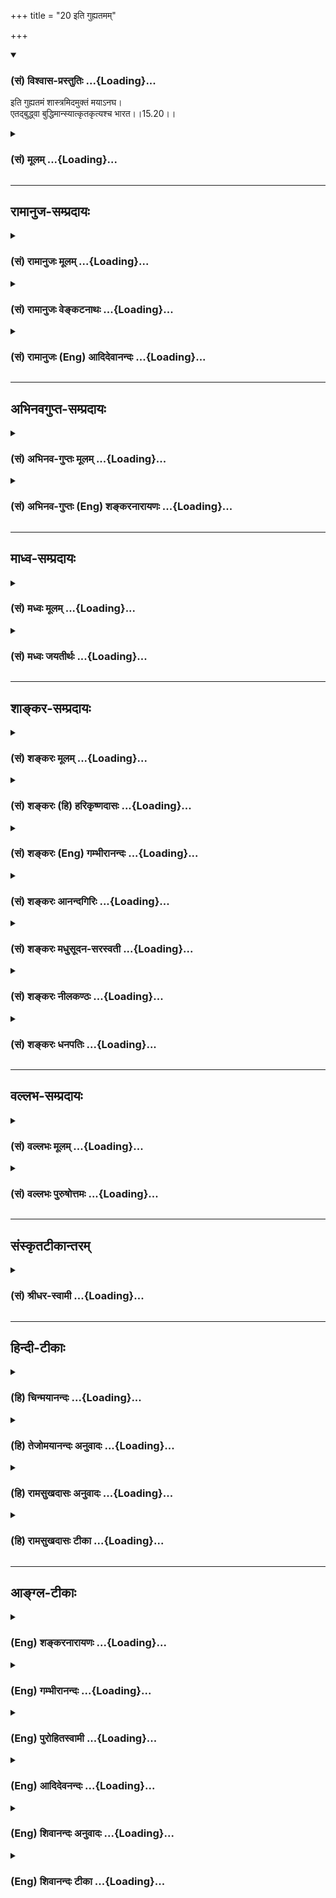 +++
title = "20 इति गुह्यतमम्"

+++
<div class="js_include" newlevelforh1="3" title="(सं) विश्वास-प्रस्तुतिः" unfilled url="/purANam/mahAbhAratam/06-bhIShma-parva/02-bhagavad-gItA-parva/saMskRtam/vishvAsa-prastutiH/15_puruShottama-yogaH/20_iti_guhyatamam.md">
<details open><summary><h3>(सं) विश्वास-प्रस्तुतिः ...{Loading}...</h3></summary>

इति गुह्यतमं शास्त्रमिदमुक्तं मयाऽनघ।  
एतद्बुद्ध्वा बुद्धिमान्स्यात्कृतकृत्यश्च भारत।।15.20।।
</details>
</div>
<div class="js_include collapsed" newlevelforh1="3" title="(सं) मूलम्" unfilled url="/purANam/mahAbhAratam/06-bhIShma-parva/02-bhagavad-gItA-parva/saMskRtam/mUlam/15_puruShottama-yogaH/20_iti_guhyatamam.md">
<details><summary><h3>(सं) मूलम् ...{Loading}...</h3></summary>

इति गुह्यतमं शास्त्रमिदमुक्तं मयाऽनघ।  
एतद्बुद्ध्वा बुद्धिमान्स्यात्कृतकृत्यश्च भारत।।15.20।।
</details>
</div>


_________________
## रामानुज-सम्प्रदायः
<div class="js_include collapsed" newlevelforh1="3" title="(सं) रामानुजः मूलम्" unfilled url="/purANam/mahAbhAratam/06-bhIShma-parva/02-bhagavad-gItA-parva/saMskRtam/rAmAnujaH/mUlam/15_puruShottama-yogaH/20_iti_guhyatamam.md">
<details><summary><h3>(सं) रामानुजः मूलम् ...{Loading}...</h3></summary>

।।15.20।। इत्थं मम पुरुषोत्तमत्वप्रतिपादनं सर्वेषां गुह्यानां **गुह्यतमम्
इदं शास्त्रं** त्वम् **अनघतया** योग्यतम इति कृत्वा **मया** तव **उक्तम्।
एतद् बुद्ध्वा बुद्धिमान् स्यात् कृतकृत्यः च** मां प्रेप्सुना उपादेया या
बुद्धिः सा सर्वा उपात्ता स्यात्। यत् च तेन कर्तव्यम्; तत् च सर्वं कृतं
स्याद् इत्यर्थः। अनेन श्लोकेन अनन्तरोक्तं पुरुषोत्तमविषयं ज्ञानं
शास्त्रजन्यम् एव एतत् सर्वं करोति न तु साक्षात्काररूपम् इति उच्यते।

</details>
</div>
<div class="js_include collapsed" newlevelforh1="3" title="(सं) रामानुजः वेङ्कटनाथः" unfilled url="/purANam/mahAbhAratam/06-bhIShma-parva/02-bhagavad-gItA-parva/saMskRtam/rAmAnujaH/venkaTanAthaH/15_puruShottama-yogaH/20_iti_guhyatamam.md">
<details><summary><h3>(सं) रामानुजः वेङ्कटनाथः ...{Loading}...</h3></summary>

\[15.20\] इत्यनन्तरेण पौनरुक्त्यात् अतो निरर्थकमिदमित्यत्राह --
सर्वैर्मद्विषयैरिति।  
  
।।15.20।। यदि पुरुषोत्तमत्ववेदनमात्रेण भगवतः सर्वविधा प्रीतिर्जायते;
तर्हि भजनाद्यनुष्ठानविधिवैयर्थ्यम् तत्राह -- इत्येतदिति। सर्वासां
प्रतीतीनामेतदेव हि मूलकारणम्। फलसाम्याद्वा सर्वस्य
विदितत्वकृतकृत्यत्ववचनमिति भावः। इत्येतदित्यादिकमुत्तरश्लोकावतारिका वा।
रहस्यतया गोपनीयमत्वं पारमार्थिकत्वं फलप्रकर्षं च व्यञ्जयन्निगमयति -- इति
गुह्यतममिति श्लोकेन। एतदेव गीताशास्त्रनिगमनमिति वदतां प्रतिक्षेपायाह --
पुरुषोत्तमत्वप्रतिपादनमिति। पञ्चदशेऽध्याय इत्यर्थः। अनघ इति
सम्बुद्धिरधिकारिसूचनार्थेत्याह -- अनघतया योग्यतम इति कृत्वेति। एवं
भारतसम्बुद्धिरपि जन्मतोऽधिकारित्वसूचनार्थम्। इदमिति -- अस्यवक्ता श्रोता च
दुर्लभः इत्यभिप्रायः। इदं शास्त्रान्तरेभ्य उत्कृष्टतममिति वा। उक्तं
चाभियुक्तैःयस्मिन् प्रसादसुमुखे कवयोऽपि ते ते शास्त्राण्यशासुरिह
तन्महिमाश्रयाणि। कृष्णेन तेन यदिह स्वयमेव गीतं शास्त्रस्य तस्य सदृशं
किमिहास्ति शास्त्रम् इति। मया वक्तव्यतत्त्ववेदिना; त्वदधिकारवेदिना; तव
सख्या चेत्यर्थः। प्रागुक्तशास्त्रानुवादताभ्रमव्युदासायाहतवोक्तमिति। सा
विद्या या विमुक्तयेविद्याऽन्या शिल्पनैपुणम्
\[वि.पु.1।19।41\]तज्ज्ञानमज्ञानमतोऽन्यदुक्तम्
\[वि.पु.6।5।87\]एतज्ज्ञानमिति प्रोक्तमज्ञानं यदतोऽन्यथा \[13।12\]
इत्यादिभिरन्यासां बुद्धीनां अबुद्धिप्रायतोक्तेरिह बुद्धिशब्दविवक्षितमाह
-- मां प्रेप्सुनोपादेयेति। कृत्यशब्दोऽप्यत्र मुमुक्ष्वपेक्षितविषयः।
तस्यैवतत्कर्म यन्न बन्धाय \[वि.पु.1।19\] इत्यादिषु ग्रहणात्; अन्येषां
चआयासायापरं कर्म \[वि.पु.1।19\] इति निन्दनादित्यभिप्रायेणाहयच्च तेन
कर्तव्यमिति। प्रस्तुतोऽर्थस्तज्ज्ञानं वाऽत्र प्रशंसनीयम्; किमत्र
शास्त्रग्रहणेन तथाऽत्र पूर्वश्लोकपौनरुक्त्यमित्यत्राहअनेन श्लोकेनेति।  
  
अयमभिप्रायः -- सार्थकशास्त्रज्ञानशक्त्याएतद्बुद्ध्वा इत्यनूद्यते
अतोऽर्थज्ञान एव तात्पर्यं तत्र शास्त्रशब्दग्रहणं शास्त्रमात्रजन्यस्यापि
ज्ञानस्य फलाविनाभावापेक्षयेति। स सर्ववित् \[15।19\]
इत्यादेःबुद्धिमान्स्यात् इत्यादेश्च अर्थैक्यमभिसन्धाय
पुनरुक्तिपरिहारश्चात्र कृतः। भारत एतद्बुद्ध्वा त्वमपि कृतकृत्य इति च
भावः। इति कवितार्किकसिंहस्य सर्वतन्त्रस्वतन्त्रस्य श्रीमद्वेङ्कटनाथस्य
वेदान्ताचार्यस्य कृतिषु श्रीमद्गीताभाष्यटीकायां तात्पर्यचन्द्रिकायां
पञ्चदशोऽध्यायः।।15।।  
  

</details>
</div>
<div class="js_include collapsed" newlevelforh1="3" title="(सं) रामानुजः (Eng) आदिदेवानन्दः" unfilled url="/purANam/mahAbhAratam/06-bhIShma-parva/02-bhagavad-gItA-parva/saMskRtam/rAmAnujaH/english/AdidevAnandaH/15_puruShottama-yogaH/20_iti_guhyatamam.md">
<details><summary><h3>(सं) रामानुजः (Eng) आदिदेवानन्दः ...{Loading}...</h3></summary>

15.20 Thus, this Sastra, the most mysterious of all mysteries and which
teaches My aspect as the Supreme Person, has been imparted to you by Me,
as you are worthy to receive it because you are sinless. By
understanding this, a man will become truly wise and will have fulfilled
his duty. Whatever wisdom has to be cultivated for attaining Me, all
that should be taken as cultivated and that whatever duty has to be
fulfilled in that connection - all that is to be taken as fulfilled by
knowing this (the Purusottama Vidya). He gets all spiritual fulfilment
by this knowledge, except the direct vision of Purusottama. \[Probably
the idea is that direct vision comes only when the body falls at the end
of the antum of Karma that has brought it into existence. Before that
only the state of the Sthitaprajna can be attained. The thin veil of
residual Karma still stands in the way.\]

</details>
</div>


_________________
## अभिनवगुप्त-सम्प्रदायः
<div class="js_include collapsed" newlevelforh1="3" title="(सं) अभिनव-गुप्तः मूलम्" unfilled url="/purANam/mahAbhAratam/06-bhIShma-parva/02-bhagavad-gItA-parva/saMskRtam/abhinava-guptaH/mUlam/15_puruShottama-yogaH/20_iti_guhyatamam.md">
<details><summary><h3>(सं) अभिनव-गुप्तः मूलम् ...{Loading}...</h3></summary>

।।15.20।। इतीति। गुह्यतमं; सर्वाद्वयप्रतिपादकत्वात्। एतदेव बुद्ध्वा
बुद्धिमत्त्वं; न तु व्यवहारबुद्ध्या। एतेन च ज्ञातेनैव कृतकृत्यता; न तु
कृतेनापि शत्रुविजयार्थाहरणस्त्र्युपभोगादिना +++(omits शत्रु)+++। चकारः
अद्भुतद्योतकः। कृतेन +++(N एतेन)+++ हि कृतकृत्यता दृष्टा; एतेन तु ज्ञातेनैवेति
+++(;N ज्ञानेनैवेति)+++ चित्रम्। इतिशब्देन शास्त्रस्य समाप्तिः सूचिता;
वक्तव्यस्य परिपूर्णतया समाप्तत्वात्। तथा हि -- षोडशाध्यायेन शिष्यस्य
अर्जुनस्य केवलं योग्यता प्रतिपाद्यते। न तु उपदिश्यते किञ्चित्। दैवी
ह्येवंविधा संपत्; आसुरी चाविद्यामयी; एतादृशी +++(S; तादृशी)+++ संपत् त्वं च
विद्यामयीं दैवीं संपदमभिप्राप्तः इत्येतावति हि तात्पर्यम्। यद्वक्ष्यति
मा शुचः संपदं दैवीम् इति। अत एव पूर्वं विद्याविद्यासंघट्टनिरूपणावसरे (
संबद्धनिरूपण N संघध्व (र्ष) -- ) देवासुरसंग्रामच्छलेन विद्याविद्ययोः
संघर्षः इति सूचितम्। एवं च शिष्यस्वरूपे प्राधान्येन निरूप्यमाणे प्रसंगतः
अन्यदप्युक्तम्; इत्यध्यायद्वयं भविष्यति। उपदेशस्त्वित एव परिसमाप्तः।
सर्वभावेन हि परमेश्वरभजनम् आवेशरूपं प्राप्यम् ( प्राप्तम्)। तदर्थं
चान्यत् सर्वमित्युक्तं प्राक्। सर्वमाहेश्वरस्वरूपावेश एव,हि परमं शिवम्
इति।  
  

</details>
</div>
<div class="js_include collapsed" newlevelforh1="3" title="(सं) अभिनव-गुप्तः (Eng) शङ्करनारायणः" unfilled url="/purANam/mahAbhAratam/06-bhIShma-parva/02-bhagavad-gItA-parva/saMskRtam/abhinava-guptaH/english/shankaranArAyaNaH/15_puruShottama-yogaH/20_iti_guhyatamam.md">
<details><summary><h3>(सं) अभिनव-गुप्तः (Eng) शङ्करनारायणः ...{Loading}...</h3></summary>

15.20 Iti etc. The most secret \[scripture\] : Because it explains the
oneness of all. One becomes a man of wisdom by knowing this only and not
by the knowledge of worldly affairs. One becomes a man of success by
just understanding this, and not even by the deeds like the total
victory over the foes, earning wealth, enjoying women and so on. The
word ca 'also' indicates a wonder. Has it not been witnessed that
\[always\] one becomes a man of success by what has been accomplished ;
But it is strange that \[in the present case one becomes a man of
success\] by just what has been realised. The word iti 'thus' indicates
the conclusion of the treatise. For, what is to be taught has come to an
end completely. That is why in the Sixteenth Chapter the eligibility of
the pupil, Arjuna, is exclusively dealt with; and nothing new is taught.
The intention \[of that chapter\] is to say only this much : 'The divine
wealth is just of that nature; but the devilish wealth born of illusion
is of this nature; you (Arjuna) are however endowed with the divine
wealth of wisdom'. Hence \[the Lord\] is going to say 'Don't worry.
\[You are endowed\] with the divine wealth' (XVI, 5). That is why
earlier in the context of explaining the clash between the wisdom and
ignorance this has been indicated \[by me (Ag.)\]: 'It is the
confrontation between the wisdom and ignorance that has been detailed
under the pretext of \[describing\] the wars between the gods and
devils.' So, while dealing essentially with the ality of a pupil, other
subjects are mentioned incidentally. So also the pair of chapters (Ch.
XVII & XVIII) would follow. But the teaching \[proper\] has come to an
end completely here itself. For what is to be achieved is nothing but
serving (attaining) the Absolute Lord-the serving, which is of the
nature of total absorption into Him by one's entire being. All other
things are only to achieve this end. This has been explained earlier.
The Supreme Happiness is indeed nothing but a complete absorption into
the Supreme Lord by one's entire being.

</details>
</div>


_________________
## माध्व-सम्प्रदायः
<div class="js_include collapsed" newlevelforh1="3" title="(सं) मध्वः मूलम्" unfilled url="/purANam/mahAbhAratam/06-bhIShma-parva/02-bhagavad-gItA-parva/saMskRtam/madhvaH/mUlam/15_puruShottama-yogaH/20_iti_guhyatamam.md">
<details><summary><h3>(सं) मध्वः मूलम् ...{Loading}...</h3></summary>

।।15.20।। Sri Madhvacharya did not comment on this sloka.

</details>
</div>
<div class="js_include collapsed" newlevelforh1="3" title="(सं) मध्वः जयतीर्थः" unfilled url="/purANam/mahAbhAratam/06-bhIShma-parva/02-bhagavad-gItA-parva/saMskRtam/madhvaH/jayatIrthaH/15_puruShottama-yogaH/20_iti_guhyatamam.md">
<details><summary><h3>(सं) मध्वः जयतीर्थः ...{Loading}...</h3></summary>

।।15.20।। Sri Jayatirtha did not comment on this sloka.

</details>
</div>


_________________
## शाङ्कर-सम्प्रदायः
<div class="js_include collapsed" newlevelforh1="3" title="(सं) शङ्करः मूलम्" unfilled url="/purANam/mahAbhAratam/06-bhIShma-parva/02-bhagavad-gItA-parva/saMskRtam/shankaraH/mUlam/15_puruShottama-yogaH/20_iti_guhyatamam.md">
<details><summary><h3>(सं) शङ्करः मूलम् ...{Loading}...</h3></summary>

।।15.20।। -- **इति** एतत् **गुह्यतमं** गोप्यतमम्; अत्यन्तरहस्यं
इत्येतत्। किं तत् **शास्त्रम्।** यद्यपि गीताख्यं समस्तम् शास्त्रम्
उच्यते; तथापि अयमेव अध्यायः इह शास्त्रम् इति उच्यते स्तुत्यर्थं
प्रकरणात्। सर्वो हि गीताशास्त्रार्थः अस्मिन् अध्याये समासेन उक्तः। न
केवलं गीताशास्त्रार्थ एव; किंतु सर्वश्च वेदार्थः इह परिसमाप्तः। यस्तं
वेद स वेदवित् (गीता 15।1) वेदैश्च सर्वैरहमेव वेद्यः (गीता 15।15) इति च
उक्तम्। **इदम् उक्तं** कथितं **मया** हे **अनघ** अपाप। **एतत्** शास्त्रं
यथादर्शितार्थं **बुद्ध्वा बुद्धिमान् स्यात्** भवेत् न अन्यथा
**कृतकृत्यश्च** भारत कृतं कृत्यं कर्तव्यं येन सः कृतकृत्यः
विशिष्टजन्मप्रसूतेन ब्राह्मणेन यत् कर्तव्यं तत् सर्वं भगवत्तत्त्वे
विदिते कृतं भवेत् इत्यर्थः न च अन्यथा कर्तव्यं परिसमाप्यते कस्यचित्
इत्यभिप्रायः। सर्वं कर्माखिलं पार्थ ज्ञाने परिसमाप्यते (गीता 4।33) इति च
उक्तम्। एतद्धि जन्मसामग्र्यं ब्राह्मणस्य विशेषतः। प्राप्यैतत्कृतकृत्यो
हि द्विजो भवति नान्यथा (मनुस्मृति 12।93) इति च मानवं वचनम्। यतः एतत्
परमार्थतत्त्वं मत्तः श्रुतवान् असि; अतः कृतार्थः त्वं भारत इति।।  
  
इति श्रीमत्परमहंसपरिव्राजकाचार्यस्य
श्रीगोविन्दभगवत्पूज्यपादशिष्यस्य,श्रीमच्छंकरभगवतः कृतौ
श्रीमद्भगवद्गीताभाष्ये  
  
पञ्चदशोऽध्यायः।।  
  

</details>
</div>
<div class="js_include collapsed" newlevelforh1="3" title="(सं) शङ्करः (हि) हरिकृष्णदासः" unfilled url="/purANam/mahAbhAratam/06-bhIShma-parva/02-bhagavad-gItA-parva/saMskRtam/shankaraH/hindI/harikRShNadAsaH/15_puruShottama-yogaH/20_iti_guhyatamam.md">
<details><summary><h3>(सं) शङ्करः (हि) हरिकृष्णदासः ...{Loading}...</h3></summary>

।।15.20।। इस अध्यायमें मोक्षरूप फलके देनेवाले भगवत्तत्त्वज्ञानको कहकर अब
उसकी स्तुति करते हैं --, यह गुह्यतम -- सबसे अधिक गोपनीय अर्थात् अत्यन्त
गूढ़ रहस्य है। वह क्या है शास्त्र। यद्यपि सारी गीताका नाम ही शास्त्र कहा
जाता है; परंतु यहाँ स्तुतिके लिये प्रकरणसे यह ( पंद्रहवाँ ) अध्याय ही
शास्त्र नामसे कहा गया है। क्योंकि इस अध्यायमें केवल सारे गीताशास्त्रका
अर्थ ही संक्षेपसे नहीं कहा गया है; किन्तु इसमें समस्त वेदोंका अर्थ भी
समाप्त हो गया है। यह कहा भी है कि जो उसे जानता है वही वेदको जाननेवाला है
समस्त वेदोंसे मैं ही जाननेयोग्य हूँ। हे निष्पाप अर्जुन ऐसा यह ( परम
गोपनीय शास्त्र ) मैंने कहा है। हे भारत ऊपर दिखलाये हुए अर्थसे युक्त इस
शास्त्रको जानकर ही; मनुष्य बुद्धिमान् और कृतकृत्य होता है; अन्य प्रकारसे
नहीं। अभिप्राय यह है कि जिसने करनेयोग्य सब कुछ कर लिया हो; वह कृतकृत्य
है; अतः श्रेष्ठ कुलमें जन्म लेनेवाले ब्राह्मणद्वारा जो कुछ किया
जानेयोग्य है; वह सब भगवान्का तत्त्व जान लेनेपर किया हुआ हो जाता है। अन्य
प्रकारसे किसीके भी कर्तव्यकी समाप्ति नहीं होती। कहा भी है कि हे पार्थ
समस्त कर्मसमुदाय; ज्ञानमें सर्वथा समाप्त हो जाता है। तथा मनुका भी वचन है
कि विशेषरूपसे ब्राह्मणके जन्मकी यही पूर्णता है क्योंकि इसीको प्राप्त
करके द्विज कृतकृत्य होता है अन्य प्रकारसे नहीं। हे भारत क्योंकि तूने
मुझसे यह परमार्थतत्त्व सुना है; इसलिये तू कृतार्थ हो गया है।

</details>
</div>
<div class="js_include collapsed" newlevelforh1="3" title="(सं) शङ्करः (Eng) गम्भीरानन्दः" unfilled url="/purANam/mahAbhAratam/06-bhIShma-parva/02-bhagavad-gItA-parva/saMskRtam/shankaraH/english/gambhIrAnandaH/15_puruShottama-yogaH/20_iti_guhyatamam.md">
<details><summary><h3>(सं) शङ्करः (Eng) गम्भीरानन्दः ...{Loading}...</h3></summary>

15.20 This guhyatamam, most secret, i.e. most mystical;- what is
that;-sastram, scripture-. Although the Gita as a whole is spoken of as
the scripture, still this chapter itself is here referred to as such,
and this for eulogy as is evident from the context. For, not only has
the entire meaning of the scripture Gita been stated here in brief, but
the whole purport of the Vedas also has been comprehended here. And it
has been said, 'He who realizes it is a knower of the Vedas' (1), 'I
alone am the object to be known through all the Vedas' (15). (Thus, this
most secret scripture) iti uktam, has thus been uttered; maya, by Me;
anagha, O sinless one. O scion of the Bharata dynasty, buddhva,
under-standing; etat, this, the scripture which has the purport as has
been revealed; syat, one becomes; buddhiman, wise; and krta-krtyah, has
his duties fulfilled; but not otherwise. The meaning is that what-ever a
Brahmana has to do as a conseence of his special birth (as a Brahmana),
all that becomes accomplished when the reality of the Lord is known. The
idea is that nobody's duties become fulfilled in any other way. And it
has been said, 'O son of Prtha, all actions in their totality culminate
in Knowledge' (4.33). There is also a saying from Manu: 'This, verily,
is the fulfilment of a Brahmana in particular. For, by getting this, a
twice-born has his duties fulfilled; not otherwise' (Ma. Sm. 12.93).
Since you have heard from Me this truth about the supreme Reality,
therefore, O scion of the Bharata dynasty, you have achieved your Goal!

</details>
</div>
<div class="js_include collapsed" newlevelforh1="3" title="(सं) शङ्करः आनन्दगिरिः" unfilled url="/purANam/mahAbhAratam/06-bhIShma-parva/02-bhagavad-gItA-parva/saMskRtam/shankaraH/AnandagiriH/15_puruShottama-yogaH/20_iti_guhyatamam.md">
<details><summary><h3>(सं) शङ्करः आनन्दगिरिः ...{Loading}...</h3></summary>

।।15.20।। अध्यायार्थमनूद्योपसंहारश्लोकमवतारयति -- **अस्मिन्निति।**
सर्वस्यां गीतायां शास्त्रशब्दे वक्तव्ये कथमस्मिन्नध्याये तत्प्रयोगः
स्यादित्याशङ्क्याह -- **यद्यपीति।** संनिहितमध्यायं स्तोतुमपि कुतस्तत्र
शास्त्रशब्दस्तदर्थाभावात्तत्राह -- **सर्वो हीति।** गीताशास्त्रार्थस्य
सर्वस्यात्र संक्षिप्तत्वादेव केवलं शास्त्रशब्दो न भवति किंतु
वेदार्थस्यापि सर्वस्यात्रसमाप्तेर्युक्तं शास्त्रपदमित्याह -- **नेति।**
तत्र गमकमाह -- **यस्तमिति।** भगवत्तत्त्वज्ञाने कृतकृत्यतेत्येतदुपपादयति
-- **विशिष्टेति।** नान्यथेत्युक्तं प्रपञ्चयति -- **नचेति।** सत्यपि
तत्त्वज्ञाने कर्मणां कर्तव्यत्वान्न कर्तव्यसमाप्तिरित्याशङ्क्याह --
**सर्वमिति।** तत्त्वज्ञाने कृतार्थतेति तत्र मनोरपि संमतिमाह --
**एतद्धीति।** भारतेति संबोधनतात्पर्यमाह -- **यत इति।** तदनेनात्मनो
देहाद्यतिरिक्तत्वं चिद्रूपत्वं सर्वात्मत्वं
कार्यकारणविनिर्मुक्तत्वेनाप्रपञ्चत्वं
तस्याखण्डैकरसब्रह्मात्मत्वज्ञानादशेषपुरुषार्थपरिसमाप्तिरित्युक्तम्। इति
श्रीमत्परमहंसपरिव्राजकाचार्यश्रीमच्छुद्धानन्दपूज्यपादशिष्यानन्दगिरिकृतौ
पञ्चदशोऽध्यायः।।15।।  
  

</details>
</div>
<div class="js_include collapsed" newlevelforh1="3" title="(सं) शङ्करः मधुसूदन-सरस्वती" unfilled url="/purANam/mahAbhAratam/06-bhIShma-parva/02-bhagavad-gItA-parva/saMskRtam/shankaraH/madhusUdana-sarasvatI/15_puruShottama-yogaH/20_iti_guhyatamam.md">
<details><summary><h3>(सं) शङ्करः मधुसूदन-सरस्वती ...{Loading}...</h3></summary>

।।15.20।। इदानीमध्यायार्थं स्तुवन्नुपसंहरति -- इतीति। इति अनेन प्रकारेण
गुह्यतमं रहस्यतमं संपूर्णं शास्त्रमेव संक्षेपेणेदमस्मिन्नध्याये मयोक्तं
हे अनघ अव्यसन; एतद्बुद्ध्वान्योऽपि यः
कश्चिद्बुद्धिमानात्मज्ञानवान्स्यात् कृतं सर्वं कृत्यं येन न पुनः
कृत्यान्तरं यस्यास्ति स कृतकृत्यश्च स्यात्। विशिष्टजन्मप्रसूतेन
ब्राह्मणेन यत्कर्तव्यं तत्सर्वं भगवत्तत्त्वे विदिते कृतं भवेत् न
त्वन्यथा कर्तव्यं परिसमाप्यते कस्यचिदित्यभिप्रायः। हे भारत; त्वं तु
महाकुलप्रसूतः स्वयं च व्यसनरहित इति कुलगुणेन स्वगुणेन चैतद्बुद्ध्वा
कृतकृत्यो भविष्यसीति किमु
वक्तव्यमित्यभिप्रायः। वंशीविभूषितकरान्नवनीरदाभात्पीताम्बरादरुणबिम्बफलाधरोष्ठात्।  
  
पूर्णेन्दुसुन्दरमुखादरविन्दनेत्रात्कृष्णात्परं किमपि तत्त्वमहं न
जाने।।1।। सदा सदानन्दपदे निमग्नं मनो मनोभावमपाकरोति। गतागतायासमपास्य
सद्यः परापरातीतमुपैति तत्त्वम्।।2।। शैवाः सौराश्च गाणेशा वैष्णवाः
शक्तिपूजकाः। भवन्ति यन्मयाः सर्वे सोहमस्मि परः शिवः।।3।। प्रमाणतोऽपि
निर्णीतं कृष्णमाहात्म्यमद्भुतम्। न शक्नुवन्ति ये सोढुं ते मूढा निरयं
गताः।।4।। ,

</details>
</div>
<div class="js_include collapsed" newlevelforh1="3" title="(सं) शङ्करः नीलकण्ठः" unfilled url="/purANam/mahAbhAratam/06-bhIShma-parva/02-bhagavad-gItA-parva/saMskRtam/shankaraH/nIlakaNThaH/15_puruShottama-yogaH/20_iti_guhyatamam.md">
<details><summary><h3>(सं) शङ्करः नीलकण्ठः ...{Loading}...</h3></summary>

।।15.20।। अस्मिन्नध्याये भगवत्तत्त्वज्ञानस्य मोक्षफलत्वमुक्त्वाऽथेदानीं
तत्स्तौति -- **इतीति।** इति एतद्गुह्यतमम् अत्यन्तरहस्यं शास्त्रम्।
यद्यपि इयमष्टादशाध्यायी कृत्स्ना शास्त्रं तथाप्यस्मिन्नध्याये कृत्स्नस्य
शास्त्रार्थस्य प्रदर्शनादयमपि शास्त्रम्। अत्र हि कार्यकारणविभागः
संसारवृक्षस्यानित्यत्वं भगवतो विभूतयःयस्तं वेद स वेदवित्;वेदैश्च
सर्वैरहमेव वेद्यः इत्यादिना सर्वः शास्त्रार्थो दर्शितोऽस्ति। इदं मया
उक्तं हे अनघ निर्व्यसन; एतत् रहस्यं बुद्ध्वा बुद्धिमान् ज्ञानी
स्यादात्मविद्भवेत्। तावता कृतकृत्यः। सर्वं हि कृत्यं
परमात्मावगतिपर्यन्तं तत्रैव कृत्स्नपुरुषार्थसमाप्तेः।
चात्प्राप्तप्रापणीयश्च स्यात् भवति नातःपरं कर्तव्यमवशिष्यते इत्यर्थः।

</details>
</div>
<div class="js_include collapsed" newlevelforh1="3" title="(सं) शङ्करः धनपतिः" unfilled url="/purANam/mahAbhAratam/06-bhIShma-parva/02-bhagavad-gItA-parva/saMskRtam/shankaraH/dhanapatiH/15_puruShottama-yogaH/20_iti_guhyatamam.md">
<details><summary><h3>(सं) शङ्करः धनपतिः ...{Loading}...</h3></summary>

।।15.20।। एवमस्मिन्नध्याये भगवत्तत्त्वज्ञानं मोक्षफलकमुत्तमुपसंहरन्
तत्स्तौति -- इतीति। इत्येद्गुह्यतमं गोप्यं कर्मतत्त्वं
गुह्यतरमुपासनातत्त्वं इदं तु परमात्मतत्त्वं गोप्यतममत्यन्तरहस्यं
शास्त्रं समस्तस्य गीताख्यशास्त्रस्य सर्वस्य वेदस्य चार्थोऽस्मिन्नधाये
संक्षेपेणोक्तःयस्तं वेद स वेदवित्। वेदैश्च सर्वैरहमेव वेद्यः इति च।
अतोऽस्याध्यायस्य सकलशास्त्ररुपत्वादिदं शास्त्रमुक्तं मया कथितम्।
हेऽनघाव्यसन निष्पाप; अनघस्य त्वादृशस्यैवास्मिन् शास्त्रेऽधिकारत्वादिति
भावः। एतच्छास्त्रं यथादर्शितार्थं बुद्ध्वा बुद्धिमान्स्यान्नान्यथा।
कृतकृत्यश्च कृतं येन स विशिष्टन्मना ब्राह्मणेन यत्कर्तव्यं तत्सर्वं
भगवत्तत्वे विदिते कृतं भवेदित्यर्थः। नचान्यथा कस्यचिदपि कर्तव्यता
परिसमाप्यत इत्याशयः। तथाचोक्तंसर्वं कर्माखिलं पार्थ ज्ञाने परिसमाप्यते।
मनुरप्याहएतद्वि जन्मसामग्र्यं ब्राह्मणस्य विशेषतः। प्राप्यैतत्कृतत्यो हि
द्विजो भवति नान्यथा इति। यत एतत्परमार्थतत्त्वं मत्तः श्रुतवानस्यतः
कृतार्थस्त्वं उत्तमवंशोद्भवत्वं सार्थकं कृतवानसीति ध्वनयन्संबोधयति
भारतेति।

</details>
</div>


_________________
## वल्लभ-सम्प्रदायः
<div class="js_include collapsed" newlevelforh1="3" title="(सं) वल्लभः मूलम्" unfilled url="/purANam/mahAbhAratam/06-bhIShma-parva/02-bhagavad-gItA-parva/saMskRtam/vallabhaH/mUlam/15_puruShottama-yogaH/20_iti_guhyatamam.md">
<details><summary><h3>(सं) वल्लभः मूलम् ...{Loading}...</h3></summary>

।।15.20।। अध्यायार्थमुपसंहरति -- इतीति। इत्थं पुरुषोत्तमयोगकं शास्त्रं
सर्ववेदान्तसारत्वाद्गुह्यतमं मया सर्ववेदान्तवेद्यचरणेन वेदान्तकृता
पुरुषोत्तमेन त्वमनषतया योग्य इति तवोक्तं; अतएव तद्बुद्ध्वा
बुद्धिमान्,शास्त्रतात्पर्यज्ञानवान् कृतकृत्यश्च स्यात् योऽपि कोऽपि। हे
भारत त्वं कृतकृत्योऽसीति किमु वक्तव्यम् इति भावः। प्रपञ्चतः
क्षराच्चाहमक्षरादपि चोत्तमः। भजनीय इति श्रीमान् स्वयं
पञ्चदशेऽब्रवीत्।।1।।

</details>
</div>
<div class="js_include collapsed" newlevelforh1="3" title="(सं) वल्लभः पुरुषोत्तमः" unfilled url="/purANam/mahAbhAratam/06-bhIShma-parva/02-bhagavad-gItA-parva/saMskRtam/vallabhaH/puruShottamaH/15_puruShottama-yogaH/20_iti_guhyatamam.md">
<details><summary><h3>(सं) वल्लभः पुरुषोत्तमः ...{Loading}...</h3></summary>

  
  
।।15.20।। उपसंहरति -- इतीति। इति अमुना प्रकारेण गुह्यतममतिगुप्तरहस्यं
शास्त्रं शासनधर्मरूप हे अनघ निष्पाप कुतर्काद्यनुपहतमते इदं प्रत्यक्षं
मया कृपालुनेत्यर्थः। उक्तं कथितमित्यर्थः। प्रयोजनमाह -- एतदिति।
बुद्धिमान् कुशल एतद्बुद्धा कृतं कृत्यमेतत्सेवारूपं येन तादृशो
भवेदित्यर्थः। यद्वा बुद्धिमान् स्यात् कृतकृत्य इत्यर्थः। अनेन सर्वेषां
दैवजीवानां स्वरूपज्ञानार्थं प्रकटितमिति भावः। भारतेतिसम्बोधनेन
साहजिकबुद्धिमतो येन कृतकृत्यता स्यात्तत्र वंशोद्भवे त्वयि किं वक्तव्यं
इति भावो व्यञ्जितः। कृष्णः पञ्चदशेऽध्याये लोकानां हितकाम्यया।
पुरुषोत्तमयोगं हि पार्थाय कृपयाऽऽदिशत्।

</details>
</div>


_________________
## संस्कृतटीकान्तरम्
<div class="js_include collapsed" newlevelforh1="3" title="(सं) श्रीधर-स्वामी" unfilled url="/purANam/mahAbhAratam/06-bhIShma-parva/02-bhagavad-gItA-parva/saMskRtam/shrIdhara-svAmI/15_puruShottama-yogaH/20_iti_guhyatamam.md">
<details><summary><h3>(सं) श्रीधर-स्वामी ...{Loading}...</h3></summary>

।।15.20।। अध्यायार्थमुपसंहरति **-- इतीति।** इत्यनेन प्रकारेण गुह्यतमं
अतिरहस्यं संपूर्णं शास्त्रमेव मयोक्तम् न पुनर्विंशतिश्लोकमध्यायमात्रम्।
हे अनघ व्यसनशून्यः; अत एतन्मदुक्तं शास्त्रं बुद्ध्वा बुद्धिमान्
सम्यग्ज्ञानी कृतकृत्यश्च स्याद्योऽपि कोऽपि। हे भारत; त्वं कृतकृत्योसीति
किं वक्तव्यमिति भावः।  
  

</details>
</div>


_________________
## हिन्दी-टीकाः
<div class="js_include collapsed" newlevelforh1="3" title="(हि) चिन्मयानन्दः" unfilled url="/purANam/mahAbhAratam/06-bhIShma-parva/02-bhagavad-gItA-parva/hindI/chinmayAnandaH/15_puruShottama-yogaH/20_iti_guhyatamam.md">
<details><summary><h3>(हि) चिन्मयानन्दः ...{Loading}...</h3></summary>

।।15.20।। प्रस्तुत अध्याय के इस अन्तिम श्लोक में भगवान् श्रीकृष्ण कहते
हैं कि उन्होंने अर्जुन को गुह्यतम ज्ञान का उपदेश दिया है। इस ज्ञान को
गुह्य या रहस्य इस दृष्टि से नहीं कहा गया है कि इसका उपदेश किसी को नहीं
देना चाहिये अभिप्राय यह है कि परमात्मा इन्द्रिय अगोचर होने के कारण कोई
भी व्यक्ति प्रत्यक्ष और अनुमान प्रमाणों के द्वारा उसे अपनी बुद्धि से
नहीं जान सकता है। अत वह उसके लिये रहस्य ही बना रहेगा। केवल एक शास्त्रज्ञ
और आत्मानुभवी आचार्य के उपदेश से ही परमात्मज्ञान हो सकता है। हे निष्पाप
वह कर्म; भावना या विचार; पाप कहलाता है; जिसको करने पर कालान्तर में हमारे
मन में विक्षेप; पश्चाताप तथा आत्मग्लानि उत्पन्न होती है। इन के होने पर
अन्तकरण में आत्मविचार करने के लिये आवश्यक सूक्ष्मता और सजगता नहीं रहती।
अत इस सन्दर्भ में अर्जुन को निष्पाप कहकर संबोधित करना यह दर्शाता है कि
वह आत्मज्ञान के योग्य है। अपने पुरुषोत्तम स्वरूप को जानने वाला पुरुष
बुद्धिमान् बन जाता है। इसका अर्थ यह है कि इस ज्ञान के पश्चात् वह जीवन
में वस्तुओं के यथार्थ स्वरूप को समझने में और कर्म से संबंधित निर्णय लेने
में त्रुटि नहीं करता है। फलस्वरूप वह न स्वयं के लिये भ्रम और दुख उत्पन्न
करता है और न ही समाज के अन्य व्यक्तियों के लिये। परमात्मा के ज्ञान का फल
है कृतकृत्यता। मन में पूर्ण सन्तोष का वह भाव; जो जीवन के लक्ष्य को
प्राप्त कर लेने पर उदय होता है; कृतकृत्यता कहलाता है। तत्पश्चात् उस
व्यक्ति के लिये न कोई प्राप्तव्य शेष रहता है और न कोई कर्तव्य। यह श्लोक
उत्तम अधिकारियों को आत्मज्ञान के इस श्रेष्ठ फल का आश्वासन देता
है। conclusion तत्सदिति श्रीमद्भगवद्गीतासूपनिषत्सु ब्रह्मविद्यायां
योगशास्त्रे  
  
श्रीकृष्णार्जुनसंवादे पुरुषोत्तमयोगो नाम पञ्चदशोऽध्याय।।  
  

</details>
</div>
<div class="js_include collapsed" newlevelforh1="3" title="(हि) तेजोमयानन्दः अनुवादः" unfilled url="/purANam/mahAbhAratam/06-bhIShma-parva/02-bhagavad-gItA-parva/hindI/tejomayAnandaH/anuvAdaH/15_puruShottama-yogaH/20_iti_guhyatamam.md">
<details><summary><h3>(हि) तेजोमयानन्दः अनुवादः ...{Loading}...</h3></summary>

।।15.20।। हे निष्पाप भारत ! इस प्रकार यह गुह्यतम शास्त्र मेरे द्वारा कहा
गया, इसको जानकर मनुष्य बुद्धिमान और कृतकृत्य हो जाता है।।

</details>
</div>
<div class="js_include collapsed" newlevelforh1="3" title="(हि) रामसुखदासः अनुवादः" unfilled url="/purANam/mahAbhAratam/06-bhIShma-parva/02-bhagavad-gItA-parva/hindI/rAmasukhadAsaH/anuvAdaH/15_puruShottama-yogaH/20_iti_guhyatamam.md">
<details><summary><h3>(हि) रामसुखदासः अनुवादः ...{Loading}...</h3></summary>

।।15.20।। हे निष्पाप अर्जुन ! इस प्रकार यह अत्यन्त गोपनीय शास्त्र मेरे
द्वारा कहा गया है। हे भरतवंशी अर्जुन ! इसको जानकर मनुष्य ज्ञानवान् (तथा
प्राप्त-प्राप्तव्य) और कृतकृत्य हो जाता है।

</details>
</div>
<div class="js_include collapsed" newlevelforh1="3" title="(हि) रामसुखदासः टीका" unfilled url="/purANam/mahAbhAratam/06-bhIShma-parva/02-bhagavad-gItA-parva/hindI/rAmasukhadAsaH/TIkA/15_puruShottama-yogaH/20_iti_guhyatamam.md">
<details><summary><h3>(हि) रामसुखदासः टीका ...{Loading}...</h3></summary>

।।15.20।।***व्याख्या --***  **अनघ --** अर्जुनको निष्पाप इसलिये कहा गया
है कि वे दोषदृष्टि(असूया) से रहित थे। दोषदृष्टि करना पाप है। इससे
अन्तःकरण अशुद्ध होता है। जो दोषदृष्टिसे रहित होता है; वही भक्तिका पात्र
होता है।  
  
गोपनीय बात दोषदृष्टिसे रहित मनुष्यके सामने ही कही जाती है **(टिप्पणी प₀
786)**। यदि दोषदृष्टिवाले मनुष्यके सामने गोपनीय बात कह दी जाय; तो उस
मनुष्यपर उस बातका उलटा असर पड़ता है अर्थात् वह उस गोपनीय बातका उलटा अर्थ
लगाकर वक्तामें भी दोष देखने लगता है कि यह आत्मश्लाघी है दूसरोंको मोहित
करनेके लिये कहता है इत्यादि। इससे दोषदृष्टिवाले मनुष्यकी बहुत हानि होती
है। दोषदृष्टि होनेमें खास कारण है -- अभिमान। मनुष्यमें जिस बातका अभिमान
हो; उस बातकी उसमें कमी होती है। उस कमीको वह दूसरोंमें देखने लगता है।
अपनेमें अच्छाईका अभिमान होनेसे दूसरोंमें बुराई दीखती है और दूसरोंमें
बुराई देखनेसे ही अपनमें अच्छाईका अभिमान आता है। यदि दोषदृष्टिवाले
मनुष्यके सामने भगवान् अपनेको सर्वोपरि पुरुषोत्तम कहें; तो उसको विश्वास
नहीं होगा; उलटे वह यह सोचेगा कि भगवान् आत्मश्लाघी (अपने मुँह अपने बड़ाई
करनेवाले) हैं --,**निज अग्यान राम पर धरहीं।** (मानस 7। 73। 5)  
  
भगवान्के प्रति दोषदृष्टि होनेसे उसकी बहुत हानि होती है। इसलिये भगवान् और
संतजन दोषदृष्टिवाले अश्रद्धालु मनुष्यके सामने गोपनीय बातें प्रकट नहीं
करते (गीता 18। 67)। वास्तवमें देखा जाय तो दोषदृष्टिवाले मनुष्यके सामने
गोपनीय (रहस्ययुक्त) बातें मुखसे निकलती ही नहीं अर्जुनके लिये **अनघ**
सम्बोधन देनेमें यह भाव भी हो सकता है कि इस अध्यायमें भगवान्ने जो
परमगोपनीय प्रभाव बताया है; वह अर्जुनजैसे दोषदृष्टिसे रहित सरल पुरुषके
सम्मुख ही प्रकट किया जा सकता है।**इति गुह्यतमं शास्त्रमिदम् --** चौदहवें
अध्यायके छब्बीसवें श्लोकमें अव्यभिचारिणी भक्तिकी बात कहनेके बाद भगवान्ने
पन्द्रहवें अध्यायके पहले श्लोकसे उन्नीसवें श्लोकतक जिस (क्षर; अक्षर और
पुरुषोत्तमके) विषयका वर्णन किया है; उस विषयकी पूर्णता और लक्ष्यका
निर्देश यहाँ **इति इदम्** पदोंसे किया गया है। इस अध्यायमें पहले भगवान्ने
क्षर (संसार) और अक्षर(जीवात्मा) का वर्णन करके अपना अप्रतिम प्रभाव
(बारहवेंसे पंद्रहवें श्लोकतक) प्रकट किया। फिर भगवान्ने यह गोपनीय बात
प्रकट की कि जिसका यह सब प्रभाव है; वह (क्षरसे अतीत और अक्षरसे उत्तम)
पुरुषोत्तम मैं ही हूँ।  
  
नाटकमें स्वाँग धारण किये हुए मनुष्यकी तरह भगवान् इस पृथ्वीपर मनुष्यका
स्वाँग धारण करके अवतरित होते हैं और ऐसा बर्ताव करते हैं कि अज्ञानी
मनुष्य उनको नहीं जान पाते (गीता 7। 24)। स्वाँगमें अपना वास्तविक परिचय
नहीं दिया जाता; गुप्त रखा जाता है। परन्तु भगवान्ने इस अध्यायमें
(अठारहवें श्लोकमें) अपना वास्तविक परिचय देकर अत्यन्त गोपनीय बात प्रकट कर
दी कि मैं ही पुरुषोत्तम हूँ। इसलिये इस अध्यायको गुह्यतम कहा गया
है। शास्त्र में प्रायः संसार; जीवात्मा और परमात्माका वर्णन आता है। इन
तीनोंका ही वर्णन पंद्रहवें अध्यायमें हुआ है; इसलिये इस अध्यायको शास्त्र
भी कहा गया है। सर्वशास्त्रमयी गीतामें केवल इसी अध्यायको शास्त्र की उपाधि
मिली है। इसमें पुरुषोत्तम का वर्णन मुख्य होनेके कारण इस अध्यायको गुह्यतम
शास्त्र कहा गया है। इस गुह्यतम शास्त्रमें भगवान्ने अपनी प्राप्तिके छः
उपायोंका वर्णन किया है --,(1) संसारको तत्त्वसे जानना (श्लोक 1)।  
  
(2) संसारसे माने हुए सम्बन्धका विच्छेद करके एक भगवान्के शरण होना (श्लोक
4)।  
  
(3) अपनेमें स्थित परमात्मतत्त्वको जानना (श्लोक 11)।  
  
(4) वेदाध्ययनके द्वारा तत्त्वको जानना (श्लोक 15)।  
  
(5) भगवान्को पुरुषोत्तम जानकर सब प्रकारसे उनका भजन करना (श्लोक 19)।  
  
(6) सम्पूर्ण अध्यायके तत्त्वको जानना (श्लोक 20)। जिस अध्यायमें
भगवत्प्राप्तिके ऐसे सुगम उपाय बताये गये हों; उसको शास्त्र कहना उचित ही
है।  
  
**मया उक्तम् --** इन पदोंसे भगवान् यह कहते हैं कि सम्पूर्ण भौतिक जगत्का
प्रकाशक और अधिष्ठान; समस्त प्राणियोंके हृदयमें स्थित; वेदोंके द्वारा
जाननेयोग्य एवं क्षर और अक्षर दोनोंसे उत्तम साक्षात् मुझ पुरुषोत्तमके
द्वारा ही यह गुह्यतम शास्त्र अत्यन्त कृपापूर्वक कहा गया है। अपने विषयमें
जैसा मैं कह सकता हूँ; वैसा कोई नहीं कह सकता। कारण कि दूसरा पहले (मेरी ही
कृपाशक्तिसे) मेरेको जानेगा **(टिप्पणी प₀ 787)**; फिर वह मेरे विषयमें कुछ
कहेगा; जबकि मेरेमें अनजानपना है ही नहीं।  
  
वास्तवमें स्वयं भगवान्के अतिरिक्त दूसरा कोई भी उनको पूर्णरूपसे नहीं जान
सकता (गीता 10। 2; 15)। छठे अध्यायके उन्तालीसवें श्लोकमें अर्जुनने
भगवान्से कहा था कि आपके सिवाय दूसरा कोई भी मेरे संशयका छेदन नहीं कर
सकता। यहाँ भगवान् मानो यह कह रहे हैं कि मेरे द्वारा कहे हुए विषयमें किसी
प्रकारका संशय रहनेकी सम्भावना ही नहीं है।**एतद्बुद्ध्वा
बुद्धिमान्स्यात्कृतकृत्यश्च भारत --** पूरे अध्यायमें भगवान्ने जो संसारकी
वास्तविकता; जीवात्माके स्वरूप और अपने अप्रतिम प्रभाव एवं गोपनीयताका
वर्णन किया है; उसका (विशेषरूपसे उन्नीसवें श्लोकका) निर्देश यहाँ **एतत्**
पदसे किया गया है। इस गुह्यतम शास्त्रको जो मनुष्य तत्त्वसे जान लेता है;
वह ज्ञानवान् अर्थात् ज्ञातज्ञातव्य हो जाता है। उसके लिये कुछ भी जानना
शेष नहीं रहता क्योंकि उसने जाननेयोग्य पुरुषोत्तमको जान
लिया। परमात्मतत्त्वको जाननेसे मनुष्यकी मूढ़ता नष्ट हो जाती है।
परमात्मतत्त्वको जाने बिना लौकिक सम्पूर्ण विद्याएँ; भाषाएँ; कलाएँ आदि
क्यों न जान ली जायँ; उनसे मूढ़ता नहीं मिटती क्योंकि लौकिक सब विद्याएँ
आरम्भ और समाप्त होनेवाली तथा अपूर्ण हैं। जितनी लौकिक विद्याएँ हैं; सब
परमात्मासे ही प्रकट होनेवाली हैं अतः वे परमात्माको कैसे प्रकाशित कर सकती
हैं इन सब लौकिक विद्याओंसे अनजान होते हुए भी जिसने परमात्माको जान लिया
है; वही वास्तवमें ज्ञानवान् है। उन्नीसवें श्लोकमें सब प्रकारसे भजन
करनेवाले जिस मोहरहित भक्तको **सर्ववित्** कहा गया है; उसीको यहाँ
**बुद्धिमान्** नामसे कहा गया है।  
  
यहाँ **च** पदमें पूर्वश्लोकमें आयी बातके फल(प्राप्तप्राप्तव्यता) का
अनुकर्षण है। पूर्वश्लोकमें सर्वभावसे भगवान्का भजन करने अर्थात्
अव्यभिचारिणी भक्तिकी बात विशेषरूपसे आयी है। भक्तिके समान कोई लाभ नहीं है
-- **लाभु कि किछु हरि भगति समाना** (मानस 7। 112। 4)। अतः जिसने भक्तिको
प्राप्त कर लिया; वह प्राप्तप्राप्तव्य हो जाता है अर्थात् उसके लिये कुछ
भी पाना शेष नहीं रहता। भगवत्तत्त्वकी यह विलक्षणता है कि कर्मयोग; ज्ञानयोग
और भक्तियोग -- तीनोंमेंसे किसी एककी सिद्धिसे कृतकृत्यता; ज्ञातज्ञातव्यता
और प्राप्तप्राप्तव्यता -- तीनोंकी प्राप्ति हो जाती है। इसलिये जो
भगवत्तत्त्वको जान लेता है; उसके लिये फिर कुछ जानना; पाना और करना शेष
नहीं रहता उसका मनुष्यजीवन सफल हो जाता है।  
  
**इस प्रकार ; तत्; सत् -- इन भगवन्नामोंके उच्चारणपूर्वक ब्रह्मविद्या और
योगशास्त्रमय श्रीमद्भगवद्गीतोपनिषद्रूप श्रीकृष्णार्जुनसंवादमें
पुरुषोत्तमयोग नामक पंद्रहवाँ अध्याय पूर्ण हुआ।।15।।  
  
,**

</details>
</div>


_________________
## आङ्ग्ल-टीकाः
<div class="js_include collapsed" newlevelforh1="3" title="(Eng) शङ्करनारायणः" unfilled url="/purANam/mahAbhAratam/06-bhIShma-parva/02-bhagavad-gItA-parva/english/shankaranArAyaNaH/15_puruShottama-yogaH/20_iti_guhyatamam.md">
<details><summary><h3>(Eng) शङ्करनारायणः ...{Loading}...</h3></summary>

15.20. Thus the most secret scripture has been taught by Me, O sinless
one; by understanding this, let a man become wise and also become one
who has accomplished what reires to be accomplished, O descendant of
Bharata !

</details>
</div>
<div class="js_include collapsed" newlevelforh1="3" title="(Eng) गम्भीरानन्दः" unfilled url="/purANam/mahAbhAratam/06-bhIShma-parva/02-bhagavad-gItA-parva/english/gambhIrAnandaH/15_puruShottama-yogaH/20_iti_guhyatamam.md">
<details><summary><h3>(Eng) गम्भीरानन्दः ...{Loading}...</h3></summary>

15.20 O sinless one, this most secret scripture has thus been uttered by
Me. Understanding this, one becomes wise and has his duties fulfilled, O
scion of the Bharata dynasty.

</details>
</div>
<div class="js_include collapsed" newlevelforh1="3" title="(Eng) पुरोहितस्वामी" unfilled url="/purANam/mahAbhAratam/06-bhIShma-parva/02-bhagavad-gItA-parva/english/purohitasvAmI/15_puruShottama-yogaH/20_iti_guhyatamam.md">
<details><summary><h3>(Eng) पुरोहितस्वामी ...{Loading}...</h3></summary>

15.20 Thus, O Sinless One, I have revealed to thee this most mystic
knowledge. He who understands gains wisdom and attains the consummation
of life."

</details>
</div>
<div class="js_include collapsed" newlevelforh1="3" title="(Eng) आदिदेवनन्दः" unfilled url="/purANam/mahAbhAratam/06-bhIShma-parva/02-bhagavad-gItA-parva/english/AdidevanandaH/15_puruShottama-yogaH/20_iti_guhyatamam.md">
<details><summary><h3>(Eng) आदिदेवनन्दः ...{Loading}...</h3></summary>

15.20 Thus, O sinless one, has this most mysterious doctrine been
imparted by Me. By understanding this, a man will become truly wise and
will have fulfilled his duty.

</details>
</div>
<div class="js_include collapsed" newlevelforh1="3" title="(Eng) शिवानन्दः अनुवादः" unfilled url="/purANam/mahAbhAratam/06-bhIShma-parva/02-bhagavad-gItA-parva/english/shivAnandaH/anuvAdaH/15_puruShottama-yogaH/20_iti_guhyatamam.md">
<details><summary><h3>(Eng) शिवानन्दः अनुवादः ...{Loading}...</h3></summary>

15.20 Thus, this most secret science has been taught by Me, O sinless
one; on knowing this, a man becomes wise, and all his duties are
accomplished, O Arjuna.

</details>
</div>
<div class="js_include collapsed" newlevelforh1="3" title="(Eng) शिवानन्दः टीका" unfilled url="/purANam/mahAbhAratam/06-bhIShma-parva/02-bhagavad-gItA-parva/english/shivAnandaH/TIkA/15_puruShottama-yogaH/20_iti_guhyatamam.md">
<details><summary><h3>(Eng) शिवानन्दः टीका ...{Loading}...</h3></summary>

15.20 इति thus; गुह्यतमम् most secret; शास्त्रम् science (teaching);
इदम् this; उक्तम् has been taught; मया by Me; अनघ O sinless one; एतत्
बुद्ध्वा knowing this; बुद्धिमान् wise; स्यात् will become; कृतकृत्यः
(who has) accomplished all the duties; च and; भारत O Bharata.Commentary
Guhyatamam Most profound secret.Buddhiman means here a knower of the
Self or Atmart.The knowledge of the Self which gives emancipation from
the round of birth and death; and freedom from the bonds of Karma is
eulogised in this verse. If this most profound teaching is rightly
understood; known or realised; it makes a man wise and gives him
illumination. After this there is nothing left for him to know or strive
for. He has reached the goal of life or the aim of human existence. He
has arrived at the end of his journey. His endeavour for Selfrealisation
is over. He has attained perfection. He has complete knowledge of the
Supreme Being. He gets Brahma Jnana. He moves in the consciousness of
the Divine. He beholds the Self everywhere. He lives in Brahman. He
regards all activities as His divine play.When one realises Brahman; he
has discharged all the duties of life. He is liberated from the bonds of
Karma. He becomes a Jivanmukta or illumined sage who has transcended the
bodyconsciousness; the three alities of Nature; the three states of
consciousness (wakeful state; dream and deep sleep); the pairs of
opposites and the cycle of birth and death. He knows fully well that
rirth has been destroyed; that what has to be done has been
accomplished; that lifes highest goal has been reached and that he has
nothing more to do or to learn. He has understood the profound mystery
of life -- the riddle of this universe. He is a Sarvavit or
allknower.The whole of the Gita is called science; yet the fifteenth
discourse alone is here declared as the science for the sake of
eulogising it. The fifteenth discourse contains the intessence of the
Gita; the Upanishads and the Vedas. This is the butter churned from the
milk of the Vedas. It has been said that; He who knows the peepul tree
knows the Veda (XV.1). The Lord has also said; It is I Who am to be
known by all the Vedas (XV.15). Only when a man knows this science as
taught above does he become wise -- but not otherwise. Whatever duty a
Brahmana of the highest birth has to do; all that has been doen when one
attains the knowledge of the Self. All actions in their entirety
culminate in knowledge (IV.33). This is the fulfilment of the birth;
particularly of a Brahmana because the twicorn accomplishes all his
duties only by attaining to this; but not otherwise; says Manu Smriti.As
you have heard from Me this truth about the Supreme Being; you are a
happy man and you have done all your duties you have attained
Selfrealistion.By using the words Anagha and Bharata; Lord Krishna hints
that even when an ordinary man who knows this fifteenth discourse can
attain knowledge of the Self and become a Kritakritya; then what to say
of Arjuna who was sinless and who was born in a noble family with divine
attributes The Lord; by using the word Anagha; also indicates that the
Guru who is a knower of Brahman should instruct the most profound secret
(the science of the Self) only to alified persons who are free from
impurities of the heart or tossing of the mind; who are calm and endowed
with the four means of salvation. The man of impure mind will not be
able to grasp the truth. The sinful man with his perverted intellect
will distort the truth and thus pave the way for the destruction of
himself and his followers.Thus in the Upanishads of the glorious
Bhagavad Gita; the science of the Eternal; the scripture of Yoga; the
dialogue between Sri Krishna and Arjuna; ends the fifteenth discourse
entitledThe Yoga of the Supreme Spirit. ,,

</details>
</div>
